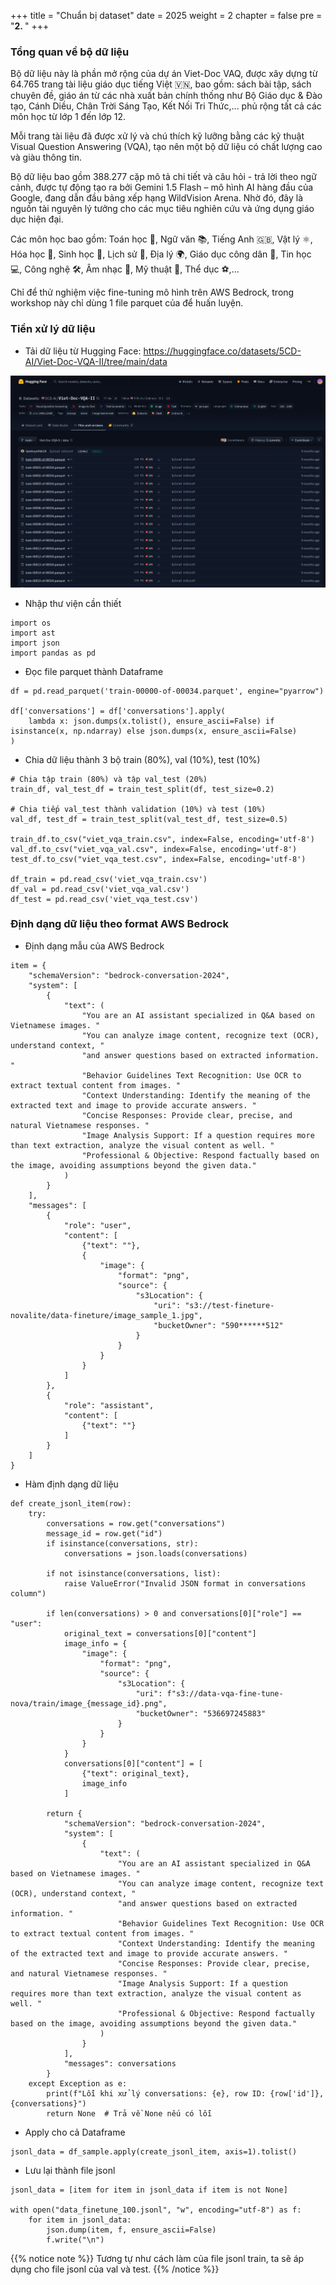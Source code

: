 +++
title = "Chuẩn bị dataset"
date = 2025
weight = 2
chapter = false
pre = "<b>2. </b>"
+++


### Tổng quan về bộ dữ liệu

Bộ dữ liệu này là phần mở rộng của dự án Viet-Doc VAQ, được xây dựng từ 64.765 trang tài liệu giáo dục tiếng Việt 🇻🇳, bao gồm: sách bài tập, sách chuyên đề, giáo án từ các nhà xuất bản chính thống như Bộ Giáo dục & Đào tạo, Cánh Diều, Chân Trời Sáng Tạo, Kết Nối Tri Thức,... phủ rộng tất cả các môn học từ lớp 1 đến lớp 12.

Mỗi trang tài liệu đã được xử lý và chú thích kỹ lưỡng bằng các kỹ thuật Visual Question Answering (VQA), tạo nên một bộ dữ liệu có chất lượng cao và giàu thông tin.

Bộ dữ liệu bao gồm 388.277 cặp mô tả chi tiết và câu hỏi - trả lời theo ngữ cảnh, được tự động tạo ra bởi Gemini 1.5 Flash – mô hình AI hàng đầu của Google, đang dẫn đầu bảng xếp hạng WildVision Arena. Nhờ đó, đây là nguồn tài nguyên lý tưởng cho các mục tiêu nghiên cứu và ứng dụng giáo dục hiện đại.

Các môn học bao gồm: Toán học 📐, Ngữ văn 📚, Tiếng Anh 🇬🇧, Vật lý ⚛️, Hóa học 🧪, Sinh học 🌱, Lịch sử 📜, Địa lý 🌍, Giáo dục công dân 🏫, Tin học 💻, Công nghệ 🛠️, Âm nhạc 🎵, Mỹ thuật 🎨, Thể dục ⚽,...

Chỉ để thử nghiệm việc fine-tuning mô hình trên AWS Bedrock, trong workshop này chỉ dùng 1 file parquet của để huấn luyện.

### Tiền xử lý dữ liệu

- Tải dữ liệu từ Hugging Face: https://huggingface.co/datasets/5CD-AI/Viet-Doc-VQA-II/tree/main/data

![Architecture](/static/images/2-dataset/data-hf.png)

- Nhập thư viện cần thiết

```
import os
import ast
import json
import pandas as pd
```

- Đọc file parquet thành Dataframe

```
df = pd.read_parquet('train-00000-of-00034.parquet', engine="pyarrow")

df['conversations'] = df['conversations'].apply(
    lambda x: json.dumps(x.tolist(), ensure_ascii=False) if isinstance(x, np.ndarray) else json.dumps(x, ensure_ascii=False)
)
```

- Chia dữ liệu thành 3 bộ train (80%), val (10%), test (10%)

```
# Chia tập train (80%) và tập val_test (20%)
train_df, val_test_df = train_test_split(df, test_size=0.2)

# Chia tiếp val_test thành validation (10%) và test (10%)
val_df, test_df = train_test_split(val_test_df, test_size=0.5)

train_df.to_csv("viet_vqa_train.csv", index=False, encoding='utf-8')
val_df.to_csv("viet_vqa_val.csv", index=False, encoding='utf-8')
test_df.to_csv("viet_vqa_test.csv", index=False, encoding='utf-8')

df_train = pd.read_csv('viet_vqa_train.csv')
df_val = pd.read_csv('viet_vqa_val.csv')
df_test = pd.read_csv('viet_vqa_test.csv')
```


### Định dạng dữ liệu theo format AWS Bedrock

- Định dạng mẫu của AWS Bedrock
```
item = {
    "schemaVersion": "bedrock-conversation-2024",
    "system": [
        {
            "text": (
                "You are an AI assistant specialized in Q&A based on Vietnamese images. "
                "You can analyze image content, recognize text (OCR), understand context, "
                "and answer questions based on extracted information. "
                "Behavior Guidelines Text Recognition: Use OCR to extract textual content from images. "
                "Context Understanding: Identify the meaning of the extracted text and image to provide accurate answers. "
                "Concise Responses: Provide clear, precise, and natural Vietnamese responses. "
                "Image Analysis Support: If a question requires more than text extraction, analyze the visual content as well. "
                "Professional & Objective: Respond factually based on the image, avoiding assumptions beyond the given data."
            )
        }
    ],
    "messages": [
        {
            "role": "user",
            "content": [
                {"text": ""},
                {
                    "image": {
                        "format": "png",
                        "source": {
                            "s3Location": {
                                "uri": "s3://test-fineture-novalite/data-fineture/image_sample_1.jpg",
                                "bucketOwner": "590******512"
                            }
                        }
                    }
                }
            ]
        },
        {
            "role": "assistant",
            "content": [
                {"text": ""}
            ]
        }
    ]
}
```

- Hàm định dạng dữ liệu
```
def create_jsonl_item(row):
    try:
        conversations = row.get("conversations")
        message_id = row.get("id")
        if isinstance(conversations, str):
            conversations = json.loads(conversations)
            
        if not isinstance(conversations, list):
            raise ValueError("Invalid JSON format in conversations column")

        if len(conversations) > 0 and conversations[0]["role"] == "user":
            original_text = conversations[0]["content"]
            image_info = {
                "image": {
                    "format": "png",
                    "source": {
                        "s3Location": {
                            "uri": f"s3://data-vqa-fine-tune-nova/train/image_{message_id}.png",
                            "bucketOwner": "536697245883"
                        }
                    }
                }
            }
            conversations[0]["content"] = [
                {"text": original_text},
                image_info
            ]

        return {
            "schemaVersion": "bedrock-conversation-2024",
            "system": [
                {
                    "text": (
                        "You are an AI assistant specialized in Q&A based on Vietnamese images. "
                        "You can analyze image content, recognize text (OCR), understand context, "
                        "and answer questions based on extracted information. "
                        "Behavior Guidelines Text Recognition: Use OCR to extract textual content from images. "
                        "Context Understanding: Identify the meaning of the extracted text and image to provide accurate answers. "
                        "Concise Responses: Provide clear, precise, and natural Vietnamese responses. "
                        "Image Analysis Support: If a question requires more than text extraction, analyze the visual content as well. "
                        "Professional & Objective: Respond factually based on the image, avoiding assumptions beyond the given data."
                    )
                }
            ],
            "messages": conversations
        }
    except Exception as e:
        print(f"Lỗi khi xử lý conversations: {e}, row ID: {row['id']}, {conversations}")
        return None  # Trả về None nếu có lỗi
```

- Apply cho cả Dataframe
```
jsonl_data = df_sample.apply(create_jsonl_item, axis=1).tolist()
```

- Lưu lại thành file jsonl
```
jsonl_data = [item for item in jsonl_data if item is not None]

with open("data_finetune_100.jsonl", "w", encoding="utf-8") as f:
    for item in jsonl_data:
        json.dump(item, f, ensure_ascii=False)
        f.write("\n")
```

{{% notice note %}}
Tương tự như cách làm của file jsonl train, ta sẽ áp dụng cho file jsonl của val và test.
{{% /notice %}}